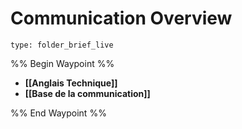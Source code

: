 # Communication Overview
 
```ccard
type: folder_brief_live
```
 
%% Begin Waypoint %%
- **[[Anglais Technique]]**
- **[[Base de la communication]]**

%% End Waypoint %%